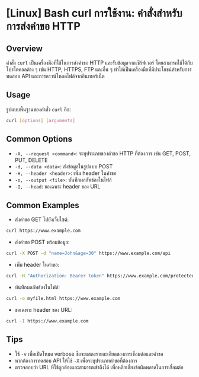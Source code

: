 # [Linux] Bash curl การใช้งาน: คำสั่งสำหรับการส่งคำขอ HTTP

## Overview
คำสั่ง `curl` เป็นเครื่องมือที่ใช้ในการส่งคำขอ HTTP และรับข้อมูลจากเซิร์ฟเวอร์ โดยสามารถใช้ได้กับโปรโตคอลต่าง ๆ เช่น HTTP, HTTPS, FTP และอื่น ๆ ทำให้เป็นเครื่องมือที่มีประโยชน์สำหรับการทดสอบ API และการดาวน์โหลดไฟล์จากอินเทอร์เน็ต

## Usage
รูปแบบพื้นฐานของคำสั่ง `curl` คือ:

```bash
curl [options] [arguments]
```

## Common Options
- `-X, --request <command>`: ระบุประเภทของคำขอ HTTP ที่ต้องการ เช่น GET, POST, PUT, DELETE
- `-d, --data <data>`: ส่งข้อมูลในรูปแบบ POST
- `-H, --header <header>`: เพิ่ม header ในคำขอ
- `-o, --output <file>`: บันทึกผลลัพธ์ลงในไฟล์
- `-I, --head`: ขอเฉพาะ header ของ URL

## Common Examples
- ส่งคำขอ GET ไปยังเว็บไซต์:

```bash
curl https://www.example.com
```

- ส่งคำขอ POST พร้อมข้อมูล:

```bash
curl -X POST -d "name=John&age=30" https://www.example.com/api
```

- เพิ่ม header ในคำขอ:

```bash
curl -H "Authorization: Bearer token" https://www.example.com/protected
```

- บันทึกผลลัพธ์ลงในไฟล์:

```bash
curl -o myfile.html https://www.example.com
```

- ขอเฉพาะ header ของ URL:

```bash
curl -I https://www.example.com
```

## Tips
- ใช้ `-v` เพื่อเปิดโหมด verbose ซึ่งจะแสดงรายละเอียดของการเชื่อมต่อและคำขอ
- หากต้องการทดสอบ API ให้ใช้ `-X` เพื่อระบุประเภทคำขอที่ต้องการ
- ตรวจสอบว่า URL ที่ใช้ถูกต้องและสามารถเข้าถึงได้ เพื่อหลีกเลี่ยงข้อผิดพลาดในการเชื่อมต่อ